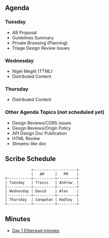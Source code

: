 ## Agenda

### Tuesday

* AB Proposal
* Guidelines Summary
* Private Browsing (Planning)
* Triage Design Review Issues

### Wednesday

* Nigel Megitt (TTML)
* Distributed Content

### Thursday

* Distributed Content

### Other Agenda Topics (not scheduled yet)

* Design Reviews/CORS issues
* Design Reviews/Origin Policy
* API Design Doc Publication
* HTML Review
* Streams-like doc


## Scribe Schedule

```
            +--------------------+
            |   AM     |   PM    |
+-----------+----------+---------+
| Tuesday   | Travis   | Andrew  |
|-----------+----------+---------+
| Wednesday | David    | Alex    |
|-----------+----------+---------+
| Thursday  | Sangwhan | Hadley  |
+-----------+----------+---------+
```

## Minutes

* [Day 1 Etherpad minutes](https://pad.w3ctag.org/p/2017-07-25-minutes.md)
